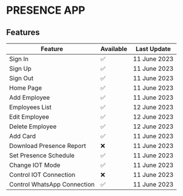 # PRESENCE APP

## Features

| Feature                        | Available | Last Update |
| ------------------------------ | --------- | ----------- |
| Sign In                        | ✅       | 11 June 2023 |
| Sign Up                        | ✅       | 11 June 2023 |
| Sign Out                       | ✅       | 11 June 2023 |
| Home Page                      | ✅       | 11 June 2023 |
| Add Employee                   | ✅       | 11 June 2023 |
| Employees List                 | ✅       | 12 June 2023 |
| Edit Employee                  | ✅       | 12 June 2023 |
| Delete Employee                | ✅       | 12 June 2023 |
| Add Card                       | ✅       | 11 June 2023 |
| Download Presence Report       | ❌       | 11 June 2023 |
| Set Presence Schedule          | ✅       | 11 June 2023 |
| Change IOT Mode                | ✅       | 11 June 2023 |
| Control IOT Connection         | ❌       | 11 June 2023 |
| Control WhatsApp Connection    | ✅       | 11 June 2023 |
